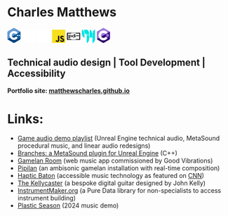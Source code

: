 # Charles Matthews
<span><img src="ISO_C++_Logo.svg" alt="C++ Logo" width="30px"></span>
<span><img src="unreal-engine-svgrepo-com.svg" width="30px" alt="Unreal Engine logo"></span>
<span><img src="wwise_logo_icon_249154.svg" width="30px" alt="Wwise logo"></span>
<span><img src="Unofficial_JavaScript_logo_2.svg" width="30px" alt="JavaScript logo"></span>
<span><img src="Pure_Data_logo.svg" width="30px" height="30px" alt="pure data logo"></span>
<span><img src="Cycling_74_logo.svg" alt="Max MSP logo" height="30px" width="30px"></span>
<span><img src="Logo_C_sharp.svg" alt="C sharp Logo" width="30px"></span>

## Technical audio design | Tool Development | Accessibility

**Portfolio site: [matthewscharles.github.io](https://matthewscharles.github.io/)**

# Links:

- [Game audio demo playlist](https://www.youtube.com/playlist?list=PLIKWa1FaZD5y24pnfeUiXkJ6GzWY5KAUE) (Unreal Engine technical audio, MetaSound procedural music, and linear audio redesigns)
- [Branches: a MetaSound plugin for Unreal Engine](https://github.com/matthewscharles/metasound-plugins/) (C++)
- [Gamelan Room](https://www.good-vibrations.org.uk/gamelan-room/) (web music app commissioned by Good Vibrations)
- [Pipilan](https://cycling74.com/projects/pipilan-gamelan-composition-real-time) (an ambisonic gamelan installation with real-time composition)
- [Haptic Baton](https://www.humaninstruments.co.uk/haptic-baton) (accessible music technology as featured on [CNN](https://www.youtube.com/watch?v=GPajyVGw82s))
- [The Kellycaster](https://www.drakemusic.org/technology/instruments-projects/the-kellycaster/) (a bespoke digital guitar designed by John Kelly)
- [InstrumentMaker.org](https://instrumentmaker.org) (a Pure Data library for non-specialists to access instrument building)
- [Plastic Season](https://www.youtube.com/watch?v=aw8Qo3xfbyI) (2024 music demo)
